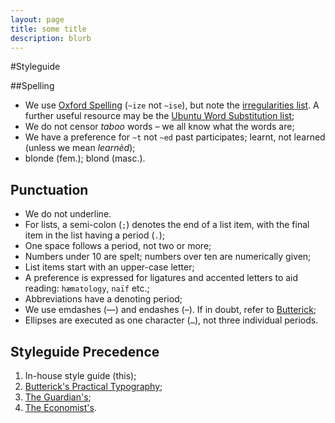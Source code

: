 ```yaml
---
layout: page
title: some title
description: blurb
---
```

#Styleguide

##Spelling
 * We use [Oxford Spelling](http://en.wikipedia.org/wiki/Oxford_spelling) (`~ize` not `~ise`), but note the [irregularities list](http://www.oxforddictionaries.com/words/ize-ise-or-yse). A further useful resource may be the [Ubuntu Word Substitution list](https://wiki.ubuntu.com/EnglishTranslation/WordSubstitution);
 * We do not censor *taboo* words &#8211; we all know what the words are;
 * We have a preference for `~t` not `~ed` past participates; learnt, not learned (unless we mean *learnèd*);
 * blonde (fem.); blond (masc.).

## Punctuation
 * We do not underline.
 * For lists, a semi-colon (`;`) denotes the end of a list item, with the final item in the list having a period (`.`);
 * One space follows a period, not two or more;
 * Numbers under 10 are spelt; numbers over ten are numerically given;
 * List items start with an upper-case letter;
 * A preference is expressed for ligatures and accented letters to aid reading: `hæmatology`, `naïf` etc.;
 * Abbreviations have a denoting period;
 * We use emdashes (&#8212;) and endashes (&#8211;). If in doubt, refer to [Butterick](http://practicaltypography.com/hyphens-and-dashes.html); 
 * Ellipses are executed as one character (`…`), not three individual periods.
 
## Styleguide Precedence
 1. In-house style guide (this);
 1. [Butterick's Practical Typography](http://practicaltypography.com/);
 1. [The Guardian's](http://www.theguardian.com/guardian-observer-style-guide-a);
 1. [The Economist's](http://www.economist.com/styleguide/introduction).
